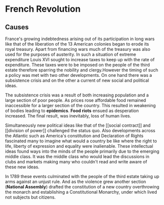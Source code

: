 # French Revolution

## Causes
France's growing indebtedness arising out of its participation in long wars like that of the liberation of the 13 American colonies began to erode its royal treasury. Apart from financing wars much of the treasury was also used for the purposes of austerity. In such a situation of extreme expenditure Louis XVI sought to increase taxes to keep up with the rate of expenditure. These taxes were to be imposed on the people of the third estate therefore sparring the nobility and clergy.However the timing of such a policy was met with two other developments. On one hand there was a subsistence crisis and on the other a current of new social and political ideas.

The subsistence crisis was a result of both increasing population and a large section of poor people. As prices rose  affordable food remained inaccessible for a larger section of the country. This resulted in weakening of bodies leading to **epidemics**. **Food riots** ensued as desperation increased. The final result, was inevitably, loss of human lives.

Simultaneously new political ideas like that of the [[social contract]] and [[division of power]] challenged the status quo. Also developments across the Atlantic such as America's constitution and Declaration of Rights fascinated many to imagine what would a country be like where the right to life, liberty of expression and equality were inalienable. These intellectual ideas  found ways into the minds of the people primarily due to the emerging middle class. It was the middle class who would lead the discussions in clubs and markets making many who couldn't read and write aware of these new ideas.

In 1789 these events culminated with the people of the third estate taking up arms against an unjust rule. And as the violence grew another section (**National Assembly**) drafted the constitution of a new country overthrowing the monarch and establishing a Constitutional Monarchy, under which lived not subjects but citizens.
